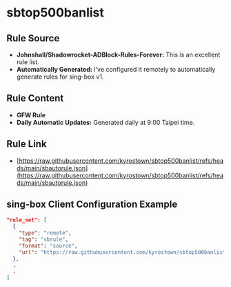 # sbtop500banlist

## Rule Source

*   **Johnshall/Shadowrocket-ADBlock-Rules-Forever:** This is an excellent rule list.
*   **Automatically Generated:** I've configured it remotely to automatically generate rules for sing-box v1.

## Rule Content

*   **GFW Rule**
*   **Daily Automatic Updates:** Generated daily at 9:00 Taipei time.

## Rule Link

*   [https://raw.githubusercontent.com/kyrostown/sbtop500banlist/refs/heads/main/sbautorule.json](https://raw.githubusercontent.com/kyrostown/sbtop500banlist/refs/heads/main/sbautorule.json)

## sing-box Client Configuration Example

```json
"rule_set": [
  {
    "type": "remote",
    "tag": "sbrule",
    "format": "source",
    "url": "https://raw.githubusercontent.com/kyrostown/sbtop500banlist/refs/heads/main/sbautorule.json"
  },
  .
  .
]
